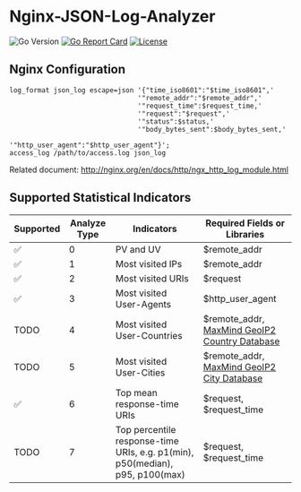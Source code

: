# Nginx-JSON-Log-Analyzer

![Go Version](https://img.shields.io/github/go-mod/go-version/fantasticmao/nginx-json-log-analyzer)
[![Go Report Card](https://goreportcard.com/badge/github.com/fantasticmao/nginx-json-log-analyzer)](https://goreportcard.com/report/github.com/fantasticmao/nginx-json-log-analyzer)
[![License](https://img.shields.io/github/license/fantasticmao/nginx-json-log-analyzer)](https://github.com/fantasticmao/nginx-json-log-analyzer/blob/main/LICENSE)

## Nginx Configuration

```text
log_format json_log escape=json '{"time_iso8601":"$time_iso8601",'
                                '"remote_addr":"$remote_addr",'
                                '"request_time":$request_time,'
                                '"request":"$request",'
                                '"status":$status,'
                                '"body_bytes_sent":$body_bytes_sent,'
                                '"http_user_agent":"$http_user_agent"}';
access_log /path/to/access.log json_log
```

Related document: http://nginx.org/en/docs/http/ngx_http_log_module.html

## Supported Statistical Indicators

| Supported | Analyze Type | Indicators                                                                   | Required Fields or Libraries                                                                        |
| --------- | ------------ | ---------------------------------------------------------------------------- | --------------------------------------------------------------------------------------------------- |
| ✅        | 0            | PV and UV                                                                    | $remote_addr                                                                                        |
| ✅        | 1            | Most visited IPs                                                             | $remote_addr                                                                                        |
| ✅        | 2            | Most visited URIs                                                            | $request                                                                                            |
| ✅        | 3            | Most visited User-Agents                                                     | $http_user_agent                                                                                    |
| TODO      | 4            | Most visited User-Countries                                                  | $remote_addr, [MaxMind GeoIP2 Country Database](https://www.maxmind.com/en/geoip2-country-database) |
| TODO      | 5            | Most visited User-Cities                                                     | $remote_addr, [MaxMind GeoIP2 City Database](https://www.maxmind.com/en/geoip2-city)                |
| ✅        | 6            | Top mean response-time URIs                                                  | $request, $request_time                                                                             |
| TODO      | 7            | Top percentile response-time URIs, e.g. p1(min), p50(median), p95, p100(max) | $request, $request_time                                                                             |
